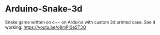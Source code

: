 # Arduino-Snake-3d
Snake game written on c++ on Arduino with custom 3d printed case.
See it working: https://youtu.be/o8mPi0eST3Q

